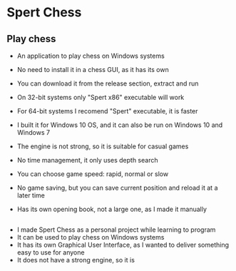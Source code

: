 # Spert Chess
## Play chess

* An application to play chess on Windows systems

* No need to install it in a chess GUI, as it has its own

* You can download it from the release section, extract and run

* On 32-bit systems only "Spert x86" executable will work
* For 64-bit systems I recomend "Spert" executable, it is faster
* I built it for Windows 10 OS, and it can also be run on Windows 10 and Windows 7
* The engine is not strong, so it is suitable for casual games
* No time management, it only uses depth search
* You can choose game speed: rapid, normal or slow
* No game saving, but you can save current position and reload it at a later time
* Has its own opening book, not a large one, as I made it manually

##
* I made Spert Chess as a personal project while learning to program
* It can be used to play chess on Windows systems
* It has its own Graphical User Interface, as I wanted to deliver something easy to use for anyone
* It does not have a strong engine, so it is  
